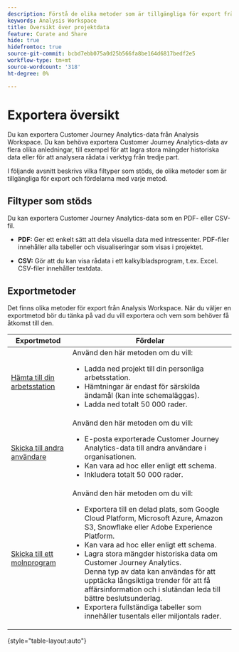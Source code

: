 ```yaml
---
description: Förstå de olika metoder som är tillgängliga för export från Analysis Workspace.
keywords: Analysis Workspace
title: Översikt över projektdata
feature: Curate and Share
hide: true
hidefromtoc: true
source-git-commit: bcbd7ebb075a0d25b566fa8be164d6817bedf2e5
workflow-type: tm+mt
source-wordcount: '318'
ht-degree: 0%

---
```


# Exportera översikt

Du kan exportera Customer Journey Analytics-data från Analysis Workspace. Du kan behöva exportera Customer Journey Analytics-data av flera olika anledningar, till exempel för att lagra stora mängder historiska data eller för att analysera rådata i verktyg från tredje part.

I följande avsnitt beskrivs vilka filtyper som stöds, de olika metoder som är tillgängliga för export och fördelarna med varje metod.

## Filtyper som stöds

Du kan exportera Customer Journey Analytics-data som en PDF- eller CSV-fil.

* **PDF:** Ger ett enkelt sätt att dela visuella data med intressenter. PDF-filer innehåller alla tabeller och visualiseringar som visas i projektet.

* **CSV:** Gör att du kan visa rådata i ett kalkylbladsprogram, t.ex. Excel. CSV-filer innehåller textdata.

## Exportmetoder

Det finns olika metoder för export från Analysis Workspace. När du väljer en exportmetod bör du tänka på vad du vill exportera och vem som behöver få åtkomst till den.

| Exportmetod | Fördelar |
|---------|----------|
| [Hämta till din arbetsstation](/help/analysis-workspace/export/download-send.md) | Använd den här metoden om du vill: <ul><li>Ladda ned projekt till din personliga arbetsstation.</li><li>Hämtningar är endast för särskilda ändamål (kan inte schemaläggas).</li> <li>Ladda ned totalt 50 000 rader.</li> <!--true? Are there 2 different options to download to your workstation?--> <!-- is this emailing it? --> |
| [Skicka till andra användare](/help/analysis-workspace/export/t-schedule-report.md) | Använd den här metoden om du vill: <ul><li>E-posta exporterade Customer Journey Analytics-data till andra användare i organisationen.</li><li>Kan vara ad hoc eller enligt ett schema.</li> <li>Inkludera totalt 50 000 rader.</li> <!--true?--> |
| [Skicka till ett molnprogram](/help/analysis-workspace/export/export-cloud.md) | Använd den här metoden om du vill: <ul><li>Exportera till en delad plats, som Google Cloud Platform, Microsoft Azure, Amazon S3, Snowflake eller Adobe Experience Platform.</li><li>Kan vara ad hoc eller enligt ett schema.</li><li>Lagra stora mängder historiska data om Customer Journey Analytics.</br>Denna typ av data kan användas för att upptäcka långsiktiga trender för att få affärsinformation och i slutändan leda till bättre beslutsunderlag.</li><li>Exportera fullständiga tabeller som innehåller tusentals eller miljontals rader.<!-- What other things? Wiki talks about things that aren't even possible in Data Warehouse. What are they? --> </li> |

{style="table-layout:auto"}

